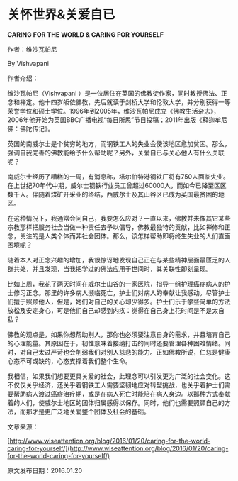# 关怀世界&关爱自已

**CARING FOR THE WORLD & CARING FOR YOURSELF**

作者：维沙瓦帕尼

By Vishvapani

作者介绍：

维沙瓦帕尼（Vishvapani ）是一位居住在英国的佛教徒作家，同时教授佛法、正念和禅定。他十四岁皈依佛教，先后就读于剑桥大学和伦敦大学，并分别获得一等荣誉学位和硕士学位。1996年到2005年，维沙瓦帕尼成立《佛教生活杂志》，2006年他开始为英国BBC广播电视“每日所思”节目投稿；2011年出版《释迦牟尼佛：佛陀传记》。

英国的南威尔士是个贫穷的地方，而钢铁工人的失业会使该地区愈加贫困。那么，强调自我完善的佛教能给予什么帮助呢？另外，关爱自已与关心他人有什么关联呢？

南威尔士经历了糟糕的一周，有消息称，塔尔伯特港钢铁厂将有750人面临失业。在上世纪70年代中期，威尔士钢铁行业员工曾超过60000人，而如今已降至区区数千人。伴随着煤矿开采业的终结，西威尔士及其山谷区已成为英国最贫困的地区。

在这种情况下，我通常会问自己，我要怎么应对？一直以来，佛教并未像其它某些宗教那样把服务社会当做一种责任去予以倡导，佛教最独特的贡献，比如禅修和正念，关注的是人类个体而非社会团体。那么，该怎样帮助即将终生失业的人们直面困境呢？

随着本人对正念兴趣的增加，我很惊讶地发现自己正在与某些精神层面最匮乏的人群共处，并且发现，当我把学过的佛法应用于世间时，其关联性即刻呈现。

比如上周，我花了两天时间在威尔士山谷的一家医院，指导一组护理癌症病人的护士修习正念。那里的许多病人濒临死亡，护士们对病人的奉献让我感动。尽管护士们擅于照顾他人，但是，她们对自己的关心却少得多。护士们乐于学些简单的方法放松及安定身心，可是他们自己却感到内疚：觉得在自己身上花时间是不是太自私？

佛教的观点是，如果你想帮助别人，那你也必须要注意自身的需求，并且培育自己的心理能量。其原因在于，韧性意味着接纳打击的同时还要管理各种困难情绪。同时，对自己太过严苛也会削弱我们对别人慈悲的能力。正如佛教所说，仁慈是健康心态不可或缺的，心态支撑着我们整个生命。

我相信，如果我们想要更具关爱的社会，此理念可以引发更为广泛的社会变化。这不仅仅关乎经济，还关乎着钢铁工人需要坚韧地应对转型挑战，也关乎着护士们需要帮助病人渡过癌症治疗期，或是在病人死亡时能陪在病人身边。以那种方式奉献着的人们，使威尔士地区的团体归属感得以保存。同时，他们也需要照顾自己的方法，而那才是更广泛地关爱整个团体及社会的基础。

文章来源：

[http://www.wiseattention.org/blog/2016/01/20/caring-for-the-world-caring-for-yourself/](http://www.wiseattention.org/blog/2016/01/20/caring-for-the-world-caring-for-yourself/)

原文发布日期：2016.01.20

